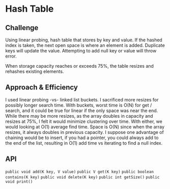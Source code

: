 # Hash Table

## Challenge
Using linear probing, hash table that stores by key and value.
If the hashed index is taken, the next open space is where an element is added.
Duplicate keys will update the value.
Attempting to add null key or value will throw error.

When storage capacity reaches or exceeds 75%, the table resizes and rehashes existing elements.

## Approach & Efficiency
<!-- What approach did you take? Why? What is the Big O space/time for this approach? -->
I used linear probing -vs- linked list buckets.
I sacrificed more resizes for possibly longer search time. With buckets, worst time is O(N) for get / search,
and it could be true for linear if the only space was near the end.
While there may be more resizes, as the array doubles in capacity and resizes at 75%, I felt it would minimize
clustering over time. With either, we would looking at O(1) average find time.
Space is O(N) since when the array resizes, it always doubles in previous capacity.
I suppose one advantage of chaining would be to insert, if you had a pointer, you could always add to the end of the list,
resulting in O(1) add time vs iterating to find a null index.

## API
`public void add(K key, V value)`
`public V get(K key)`
`public boolean contains(K key)`
`public void delete(K key)`
`public int getSize()`
`public void print()`
